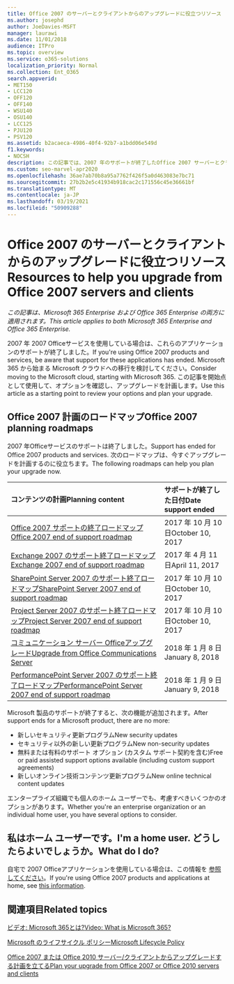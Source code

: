 ```yaml
---
title: Office 2007 のサーバーとクライアントからのアップグレードに役立つリソース
ms.author: josephd
author: JoeDavies-MSFT
manager: laurawi
ms.date: 11/01/2018
audience: ITPro
ms.topic: overview
ms.service: o365-solutions
localization_priority: Normal
ms.collection: Ent_O365
search.appverid:
- MET150
- LCC120
- OFF120
- OFF140
- WSU140
- OSU140
- LCC125
- PJU120
- PSV120
ms.assetid: b2acaeca-4986-40f4-92b7-a1bdd06e549d
f1.keywords:
- NOCSH
description: この記事では、2007 年のサポートが終了したOffice 2007 サーバーとクライアントからのアップグレードに役立つリソースOffice提供します。
ms.custom: seo-marvel-apr2020
ms.openlocfilehash: 36ae7ab70b8a95a7762f426f5a0d463083e7bc71
ms.sourcegitcommit: 27b2b2e5c41934b918cac2c171556c45e36661bf
ms.translationtype: MT
ms.contentlocale: ja-JP
ms.lasthandoff: 03/19/2021
ms.locfileid: "50909288"
---
```

# <a name="resources-to-help-you-upgrade-from-office-2007-servers-and-clients"></a><span data-ttu-id="ee4ce-103">Office 2007 のサーバーとクライアントからのアップグレードに役立つリソース</span><span class="sxs-lookup"><span data-stu-id="ee4ce-103">Resources to help you upgrade from Office 2007 servers and clients</span></span>

<span data-ttu-id="ee4ce-104">*この記事は、Microsoft 365 Enterprise および Office 365 Enterprise の両方に適用されます。*</span><span class="sxs-lookup"><span data-stu-id="ee4ce-104">*This article applies to both Microsoft 365 Enterprise and Office 365 Enterprise.*</span></span>

<span data-ttu-id="ee4ce-105">2007 年 2007 Officeサービスを使用している場合は、これらのアプリケーションのサポートが終了しました。</span><span class="sxs-lookup"><span data-stu-id="ee4ce-105">If you're using Office 2007 products and services, be aware that support for these applications has ended.</span></span> <span data-ttu-id="ee4ce-106">Microsoft 365 から始まる Microsoft クラウドへの移行を検討してください。</span><span class="sxs-lookup"><span data-stu-id="ee4ce-106">Consider moving to the Microsoft cloud, starting with Microsoft 365.</span></span> <span data-ttu-id="ee4ce-107">この記事を開始点として使用して、オプションを確認し、アップグレードを計画します。</span><span class="sxs-lookup"><span data-stu-id="ee4ce-107">Use this article as a starting point to review your options and plan your upgrade.</span></span>
      
## <a name="office-2007-planning-roadmaps"></a><span data-ttu-id="ee4ce-108">Office 2007 計画のロードマップ</span><span class="sxs-lookup"><span data-stu-id="ee4ce-108">Office 2007 planning roadmaps</span></span>
  
<span data-ttu-id="ee4ce-109">2007 年Officeサービスのサポートは終了しました。</span><span class="sxs-lookup"><span data-stu-id="ee4ce-109">Support has ended for Office 2007 products and services.</span></span> <span data-ttu-id="ee4ce-110">次のロードマップは、今すぐアップグレードを計画するのに役立ちます。</span><span class="sxs-lookup"><span data-stu-id="ee4ce-110">The following roadmaps can help you plan your upgrade now.</span></span>

|<span data-ttu-id="ee4ce-111">**コンテンツの計画**</span><span class="sxs-lookup"><span data-stu-id="ee4ce-111">**Planning content**</span></span>|<span data-ttu-id="ee4ce-112">**サポートが終了した日付**</span><span class="sxs-lookup"><span data-stu-id="ee4ce-112">**Date support ended**</span></span>|
|:-----|:-----|
|[<span data-ttu-id="ee4ce-113">Office 2007 サポートの終了ロードマップ</span><span class="sxs-lookup"><span data-stu-id="ee4ce-113">Office 2007 end of support roadmap</span></span>](/DeployOffice/office-2007-end-support-roadmap) <br/> |<span data-ttu-id="ee4ce-114">2017 年 10 月 10 日</span><span class="sxs-lookup"><span data-stu-id="ee4ce-114">October 10, 2017</span></span>  <br/> |
|[<span data-ttu-id="ee4ce-115">Exchange 2007 のサポート終了ロードマップ</span><span class="sxs-lookup"><span data-stu-id="ee4ce-115">Exchange 2007 end of support roadmap</span></span>](exchange-2007-end-of-support.md) <br/> |<span data-ttu-id="ee4ce-116">2017 年 4 月 11 日</span><span class="sxs-lookup"><span data-stu-id="ee4ce-116">April 11, 2017</span></span>  <br/> |
|[<span data-ttu-id="ee4ce-117">SharePoint Server 2007 のサポート終了ロードマップ</span><span class="sxs-lookup"><span data-stu-id="ee4ce-117">SharePoint Server 2007 end of support roadmap</span></span>](sharepoint-2007-end-of-support.md) <br/> |<span data-ttu-id="ee4ce-118">2017 年 10 月 10 日</span><span class="sxs-lookup"><span data-stu-id="ee4ce-118">October 10, 2017</span></span>  <br/> |
|[<span data-ttu-id="ee4ce-119">Project Server 2007 のサポート終了ロードマップ</span><span class="sxs-lookup"><span data-stu-id="ee4ce-119">Project Server 2007 end of support roadmap</span></span>](project-server-2007-end-of-support.md) <br/> |<span data-ttu-id="ee4ce-120">2017 年 10 月 10 日</span><span class="sxs-lookup"><span data-stu-id="ee4ce-120">October 10, 2017</span></span>  <br/> |
|[<span data-ttu-id="ee4ce-121">コミュニケーション サーバー Officeアップグレード</span><span class="sxs-lookup"><span data-stu-id="ee4ce-121">Upgrade from Office Communications Server</span></span>](/SkypeForBusiness/plan-your-deployment/upgrade) <br/> |<span data-ttu-id="ee4ce-122">2018 年 1 月 8 日</span><span class="sxs-lookup"><span data-stu-id="ee4ce-122">January 8, 2018</span></span>  <br/> |
|[<span data-ttu-id="ee4ce-123">PerformancePoint Server 2007 のサポート終了ロードマップ</span><span class="sxs-lookup"><span data-stu-id="ee4ce-123">PerformancePoint Server 2007 end of support roadmap</span></span>](pps-2007-end-of-support.md) <br/> |<span data-ttu-id="ee4ce-124">2018 年 1 月 9 日</span><span class="sxs-lookup"><span data-stu-id="ee4ce-124">January 9, 2018</span></span>  <br/> |
   
<span data-ttu-id="ee4ce-125">Microsoft 製品のサポートが終了すると、次の機能が追加されます。</span><span class="sxs-lookup"><span data-stu-id="ee4ce-125">After support ends for a Microsoft product, there are no more:</span></span>
- <span data-ttu-id="ee4ce-126">新しいセキュリティ更新プログラム</span><span class="sxs-lookup"><span data-stu-id="ee4ce-126">New security updates</span></span>
- <span data-ttu-id="ee4ce-127">セキュリティ以外の新しい更新プログラム</span><span class="sxs-lookup"><span data-stu-id="ee4ce-127">New non-security updates</span></span>
- <span data-ttu-id="ee4ce-128">無料または有料のサポート オプション (カスタム サポート契約を含む)</span><span class="sxs-lookup"><span data-stu-id="ee4ce-128">Free or paid assisted support options available (including custom support agreements)</span></span>
- <span data-ttu-id="ee4ce-129">新しいオンライン技術コンテンツ更新プログラム</span><span class="sxs-lookup"><span data-stu-id="ee4ce-129">New online technical content updates</span></span>

<span data-ttu-id="ee4ce-130">エンタープライズ組織でも個人のホーム ユーザーでも、考慮すべきいくつかのオプションがあります。</span><span class="sxs-lookup"><span data-stu-id="ee4ce-130">Whether you're an enterprise organization or an individual home user, you have several options to consider.</span></span>

## <a name="im-a-home-user-what-do-i-do"></a><span data-ttu-id="ee4ce-131">私はホーム ユーザーです。</span><span class="sxs-lookup"><span data-stu-id="ee4ce-131">I'm a home user.</span></span> <span data-ttu-id="ee4ce-132">どうしたらよいでしょうか。</span><span class="sxs-lookup"><span data-stu-id="ee4ce-132">What do I do?</span></span>

<span data-ttu-id="ee4ce-133">自宅で 2007 Officeアプリケーションを使用している場合は、この情報を [参照してください](plan-upgrade-previous-versions-office.md#im-a-home-user-what-do-i-do)。</span><span class="sxs-lookup"><span data-stu-id="ee4ce-133">If you're using Office 2007 products and applications at home, see [this information](plan-upgrade-previous-versions-office.md#im-a-home-user-what-do-i-do).</span></span>
     
## <a name="related-topics"></a><span data-ttu-id="ee4ce-134">関連項目</span><span class="sxs-lookup"><span data-stu-id="ee4ce-134">Related topics</span></span>

[<span data-ttu-id="ee4ce-135">ビデオ: Microsoft 365とは?</span><span class="sxs-lookup"><span data-stu-id="ee4ce-135">Video: What is Microsoft 365?</span></span>](https://support.office.com/article/847caf12-2589-452c-8aca-1c009797678b.aspx)
  
[<span data-ttu-id="ee4ce-136">Microsoft のライフサイクル ポリシー</span><span class="sxs-lookup"><span data-stu-id="ee4ce-136">Microsoft Lifecycle Policy</span></span>](/lifecycle/)

[<span data-ttu-id="ee4ce-137">Office 2007 または Office 2010 サーバー/クライアントからアップグレードする計画を立てる</span><span class="sxs-lookup"><span data-stu-id="ee4ce-137">Plan your upgrade from Office 2007 or Office 2010 servers and clients</span></span>](plan-upgrade-previous-versions-office.md)
